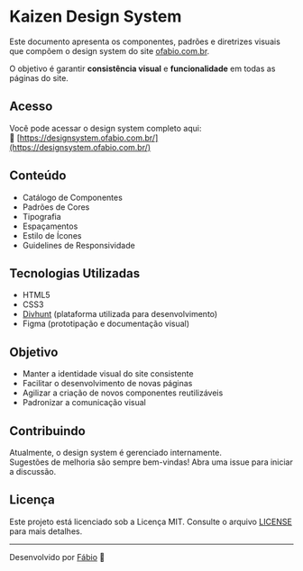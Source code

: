 # Kaizen Design System

Este documento apresenta os componentes, padrões e diretrizes visuais que compõem o design system do site [ofabio.com.br](https://ofabio.com.br).

O objetivo é garantir **consistência visual** e **funcionalidade** em todas as páginas do site.

## Acesso

Você pode acessar o design system completo aqui:  
🔗 [https://designsystem.ofabio.com.br/](https://designsystem.ofabio.com.br/)

## Conteúdo

- Catálogo de Componentes
- Padrões de Cores
- Tipografia
- Espaçamentos
- Estilo de Ícones
- Guidelines de Responsividade

## Tecnologias Utilizadas

- HTML5
- CSS3
- [Divhunt](https://divhunt.com) (plataforma utilizada para desenvolvimento)
- Figma (prototipação e documentação visual)

## Objetivo

- Manter a identidade visual do site consistente
- Facilitar o desenvolvimento de novas páginas
- Agilizar a criação de novos componentes reutilizáveis
- Padronizar a comunicação visual

## Contribuindo

Atualmente, o design system é gerenciado internamente.  
Sugestões de melhoria são sempre bem-vindas! Abra uma issue para iniciar a discussão.

## Licença

Este projeto está licenciado sob a Licença MIT. Consulte o arquivo [LICENSE](LICENSE) para mais detalhes.

---

Desenvolvido por [Fábio](https://ofabio.com.br) 🚀

